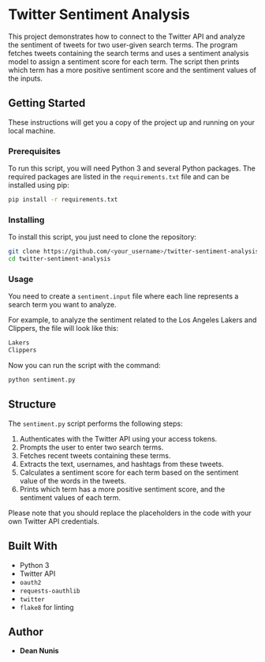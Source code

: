 # Twitter Sentiment Analysis

This project demonstrates how to connect to the Twitter API and analyze the sentiment of tweets for two user-given search terms. The program fetches tweets containing the search terms and uses a sentiment analysis model to assign a sentiment score for each term. The script then prints which term has a more positive sentiment score and the sentiment values of the inputs.

## Getting Started

These instructions will get you a copy of the project up and running on your local machine.

### Prerequisites

To run this script, you will need Python 3 and several Python packages. The required packages are listed in the `requirements.txt` file and can be installed using pip:

```bash
pip install -r requirements.txt
```

### Installing

To install this script, you just need to clone the repository:

```bash
git clone https://github.com/<your_username>/twitter-sentiment-analysis.git
cd twitter-sentiment-analysis
```

### Usage

You need to create a `sentiment.input` file where each line represents a search term you want to analyze.

For example, to analyze the sentiment related to the Los Angeles Lakers and Clippers, the file will look like this:

```bash
Lakers
Clippers
```

Now you can run the script with the command:

```bash
python sentiment.py
```

## Structure

The `sentiment.py` script performs the following steps:

1. Authenticates with the Twitter API using your access tokens.
2. Prompts the user to enter two search terms.
3. Fetches recent tweets containing these terms.
4. Extracts the text, usernames, and hashtags from these tweets.
5. Calculates a sentiment score for each term based on the sentiment value of the words in the tweets.
6. Prints which term has a more positive sentiment score, and the sentiment values of each term.

Please note that you should replace the placeholders in the code with your own Twitter API credentials.

## Built With

* Python 3
* Twitter API
* `oauth2`
* `requests-oauthlib`
* `twitter`
* `flake8` for linting

## Author

* **Dean Nunis**
